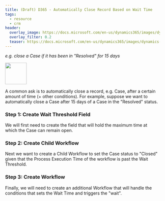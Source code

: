 ```yaml
---
title: (Draft) D365 - Automatically Close Record Based on Wait Time
tags:
  - resource
  - crm
header:
  overlay_image: https://docs.microsoft.com/en-us/dynamics365/images/dynamics-whats-new.svg
  overlay_filter: 0.2
  teaser: https://docs.microsoft.com/en-us/dynamics365/images/dynamics-whats-new.svg
---
```


*e.g. close a Case if it has been in "Resolved" for 15 days*

<img src="https://www.dqglobal.com/wp-content/uploads/2017/10/microsoft-dynamics-crm-365-icon.png" width="70">


A common ask is to automatically close a record, e.g. Case, after a certain amount of time (+ other conditions). For example, suppose we want to automatically close a Case after 15 days of a Case in the "Resolved" status. 


### Step 1: Create Wait Threshold Field

We will first need to create the field that will hold the maximum time at which the Case can remain open. 

### Step 2: Create Child Workflow

Next we want to create a Child Workflow to set the Case status to "Closed" given that the Process Execution Time of the workflow is past the Wait Threshold. 

### Step 3: Create Workflow

Finally, we will need to create an additional Workflow that will handle the conditions that sets the Wait Time and triggers the "wait".
